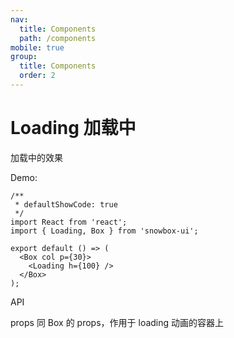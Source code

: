 ```yaml
---
nav:
  title: Components
  path: /components
mobile: true
group:
  title: Components
  order: 2
---
```


# Loading 加载中

加载中的效果

Demo:

```tsx
/**
 * defaultShowCode: true
 */
import React from 'react';
import { Loading, Box } from 'snowbox-ui';

export default () => (
  <Box col p={30}>
    <Loading h={100} />
  </Box>
);
```

API

props 同 Box 的 props，作用于 loading 动画的容器上
